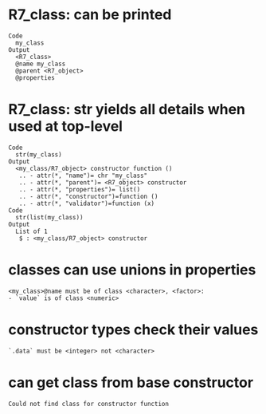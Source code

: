 # R7_class: can be printed

    Code
      my_class
    Output
      <R7_class>
      @name my_class
      @parent <R7_object>
      @properties

# R7_class: str yields all details when used at top-level

    Code
      str(my_class)
    Output
      <my_class/R7_object> constructor function ()  
       .. - attr(*, "name")= chr "my_class"
       .. - attr(*, "parent")= <R7_object> constructor
       .. - attr(*, "properties")= list()
       .. - attr(*, "constructor")=function ()  
       .. - attr(*, "validator")=function (x)  
    Code
      str(list(my_class))
    Output
      List of 1
       $ : <my_class/R7_object> constructor

# classes can use unions in properties

    <my_class>@name must be of class <character>, <factor>:
    - `value` is of class <numeric>

# constructor  types check their values

    `.data` must be <integer> not <character>

# can get class from base constructor

    Could not find class for constructor function

